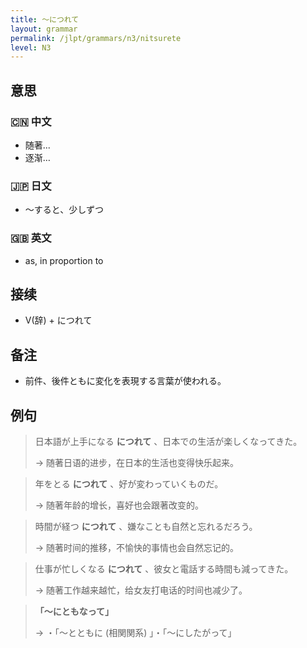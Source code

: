```yaml
---
title: 〜につれて
layout: grammar
permalink: /jlpt/grammars/n3/nitsurete
level: N3
---
```


## 意思

### 🇨🇳 中文

- 随著...
- 逐渐…

### 🇯🇵 日文

- 〜すると、少しずつ

### 🇬🇧 英文

- as, in proportion to

## 接续

- V(辞) + につれて

## 备注

- 前件、後件ともに変化を表現する言葉が使われる。

## 例句

> 日本語が上手になる **につれて** 、日本での生活が楽しくなってきた。
>
> → 随著日语的进步，在日本的生活也变得快乐起来。

> 年をとる **につれて** 、好が変わっていくものだ。
>
> → 随著年龄的增长，喜好也会跟著改变的。

> 時間が経つ **につれて** 、嫌なことも自然と忘れるだろう。
>
> → 随著时间的推移，不愉快的事情也会自然忘记的。

> 仕事が忙しくなる **につれて** 、彼女と電話する時間も減ってきた。
>
> → 随著工作越来越忙，给女友打电话的时间也减少了。

> **「～にともなって」**
>
> → ・「～とともに (相関関系) 」・「～にしたがって」

